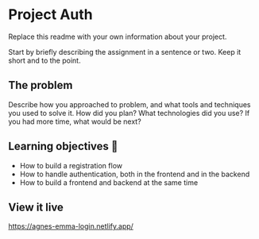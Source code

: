 # Project Auth

Replace this readme with your own information about your project.

Start by briefly describing the assignment in a sentence or two. Keep it short and to the point.

## The problem

Describe how you approached to problem, and what tools and techniques you used to solve it. How did you plan? What technologies did you use? If you had more time, what would be next?

## Learning objectives 🧠

- How to build a registration flow
- How to handle authentication, both in the frontend and in the backend
- How to build a frontend and backend at the same time

## View it live

https://agnes-emma-login.netlify.app/

